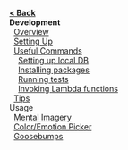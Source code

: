 [**< Back**](Home)  
**Development**  
&nbsp;&nbsp;[Overview](#overview)  
&nbsp;&nbsp;[Setting Up](#setting-up)  
&nbsp;&nbsp;[Useful Commands](#useful-commands)  
&nbsp;&nbsp;&nbsp;&nbsp;[Setting up local DB](#setting-up-local-db)  
&nbsp;&nbsp;&nbsp;&nbsp;[Installing packages](#installing-packages)  
&nbsp;&nbsp;&nbsp;&nbsp;[Running tests](#running-tests)  
&nbsp;&nbsp;&nbsp;&nbsp;[Invoking Lambda functions](#invoking-lambda-functions)  
&nbsp;&nbsp;[Tips](#tips)  
Usage  
&nbsp;&nbsp;[Mental Imagery](Mental-Imagery)  
&nbsp;&nbsp;[Color/Emotion Picker](Color-Emotion-Picker)  
&nbsp;&nbsp;[Goosebumps](Goosebumps)  